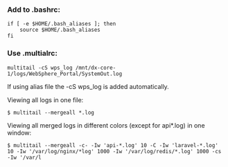 ### Add to .bashrc:

```
if [ -e $HOME/.bash_aliases ]; then
    source $HOME/.bash_aliases
fi
```

### Use .multialrc:
```
multitail -cS wps_log /mnt/dx-core-1/logs/WebSphere_Portal/SystemOut.log
```
If using alias file the -cS wps_log is added automatically.

Viewing all logs in one file:
```
$ multitail --mergeall *.log
```
Viewing all merged logs in different colors (except for api*.log) in one window:
```
$ multitail --mergeall -c- -Iw 'api-*.log' 10 -C -Iw 'laravel-*.log' 10 -Iw '/var/log/nginx/*log' 1000 -Iw '/var/log/redis/*.log' 1000 -cs -Iw '/var/l
```